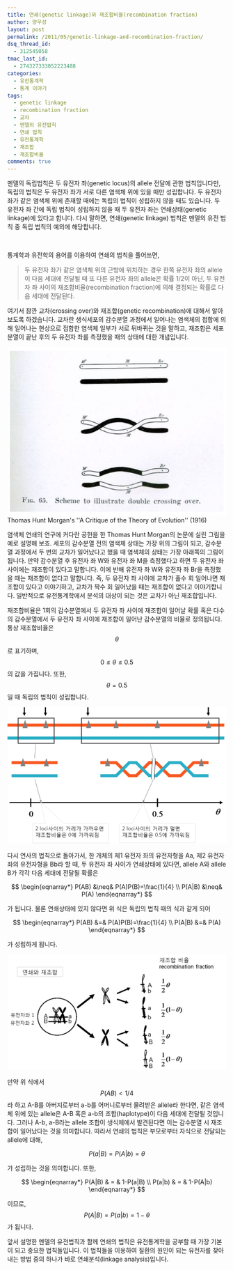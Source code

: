 ```yaml
---
title: 연쇄(genetic linkage)와 재조합비율(recombination fraction)
author: 양우성
layout: post
permalink: /2011/05/genetic-linkage-and-recombination-fraction/
dsq_thread_id:
  - 312545058
tmac_last_id:
  - 274327333052223488
categories:
  - 유전통계학
  - 통계 이야기
tags:
  - genetic linkage
  - recombination fraction
  - 교차
  - 멘델의 유전법칙
  - 연쇄 법칙
  - 유전통계학
  - 재조합
  - 재조합비율
comments: true
---
```

멘델의 독립법칙은 두 유전자 좌(genetic locus)의 allele 전달에 관한 법칙입니다만, 독립의 법칙은 두 유전자 좌가 서로 다른 염색체 위에 있을 때만 성립합니다. 두 유전자 좌가 같은 염색체 위에 존재할 때에는 독립의 법칙이 성립하지 않을 때도 있습니다. 두 유전자 좌 간에 독립 법칙이 성립하지 않을 때 두 유전자 좌는 연쇄상태(genetic linkage)에 있다고 합니다. 다시 말하면, 연쇄(genetic linkage) 법칙은 멘델의 유전 법칙 중 독립 법칙의 예외에 해당합니다.

&nbsp;

통계학과 유전학의 용어를 이용하여 연쇄의 법칙을 풀어쓰면,

> 두 유전자 좌가 같은 염색체 위의 근방에 위치하는 경우 한쪽 유전자 좌의 allele이 다음 세대에 전달될 때 또 다른 유전자 좌의 allele은 확률 1/2이 아닌, 두 유전자 좌 사이의 재조합비율(recombination fraction)에 의해 결정되는 확률로 다음 세대에 전달된다.

여기서 잠깐 교차(crossing over)와 재조합(genetic recombination)에 대해서 알아보도록 하겠습니다. 교차란 생식세포의 감수분열 과정에서 일어나는 염색체의 접합에 의해 일어나는 현상으로 접합한 염색체 일부가 서로 뒤바뀌는 것을 말하고, 재조합은 세포분열이 끝난 후의 두 유전자 좌를 측정했을 때의 상태에 대한 개념입니다.  

![](/images/2011-05-25-fig1.jpg)  
    Thomas Hunt Morgan's ''A Critique of the Theory of Evolution'' (1916)

염색체 연쇄의 연구에 커다란 공헌을 한 Thomas Hunt Morgan의 논문에 실린 그림을 예로 설명해 보죠. 세포의 감수분열 전의 염색체 상태는 가장 위의 그림이 되고, 감수분열 과정에서 두 번의 교차가 일어났다고 했을 때 염색체의 상태는 가장 아래쪽의 그림이 됩니다. 만약 감수분열 후 유전자 좌 W와 유전자 좌 M을 측정했다고 하면 두 유전자 좌 사이에는 재조합이 있다고 말합니다. 이에 반해 유전자 좌 W와 유전자 좌 Br을 측정했을 때는 재조합이 없다고 말합니다. 즉, 두 유전자 좌 사이에 교차가 홀수 회 일어나면 재조합이 있다고 이야기하고, 교차가 짝수 회 일어났을 때는 재조합이 없다고 이야기합니다. 일반적으로 유전통계학에서 분석의 대상이 되는 것은 교차가 아닌 재조합입니다.

재조합비율은 1회의 감수분열에서 두 유전자 좌 사이에 재조합이 일어날 확률 혹은 다수의 감수분열에서 두 유전자 좌 사이에 재조합이 일어난 감수분열의 비율로 정의됩니다. 통상 재조합비율은 $$ \theta $$로 표기하며, $$ 0 \leq \theta \leq 0.5 $$의 값을 가집니다. 또한, $$ \theta = 0.5$$일 때 독립의 법칙이 성립합니다.

![](/images/2011-05-25-fig2.png)

다시 연사의 법칙으로 돌아가서, 한 개체의 제1 유전자 좌의 유전자형을 Aa, 제2 유전자 좌의 유전자형을 Bb라 할 때, 두 유전자 좌 사이가 연쇄상태에 있다면, allele A와 allele B가 각각 다음 세대에 전달될 확률은  

$$
\begin{eqnarray*}
P(AB) &\neq& P(A)P(B)=\frac{1}{4} \\  
P(A|B) &\neq& P(A)
\end{eqnarray*}  
$$

가 됩니다. 물론 연쇄상태에 있지 않다면 위 식은 독립의 법칙 때의 식과 같게 되어  

$$  
\begin{eqnarray*}
P(AB) &=& P(A)P(B)=\frac{1}{4} \\  
P(A|B) &=& P(A) 
\end{eqnarray*} 
$$ 

가 성립하게 됩니다.

![](/images/2011-05-25-fig3.png)

만약 위 식에서 $$ P(AB) < 1/4 $$라 하고 A-B를 아버지로부터 a-b를 어머니로부터 물려받은 allele라 한다면, 같은 염색체 위에 있는 allele은 A-B 혹은 a-b의 조합(haplotype)이 다음 세대에 전달될 것입니다. 그러나 A-b, a-B라는 allele 조합이 생식체에서 발견된다면 이는 감수분열 시 재조합이 일어났다는 것을 의미합니다. 따라서 연쇄의 법칙은 부모로부터 자식으로 전달되는 allele에 대해,  

$$
P(a|B)=P(A|b)=\theta  
$$

가 성립하는 것을 의미합니다. 또한,  

$$
\begin{eqnarray*}
P(A|B) & = & 1-P(a|B) \\  
P(a|b) & = & 1-P(A|b)  
\end{eqnarray*}
$$

이므로, $$ P(A|B) = P(a|b) = 1-\theta $$가 됩니다.

앞서 설명한 멘델의 유전법칙과 함께 연쇄의 법칙은 유전통계학을 공부할 때 가장 기본이 되고 중요한 법칙들입니다. 이 법칙들을 이용하여 질환의 원인이 되는 유전자를 찾아 내는 방법 중의 하나가 바로 연쇄분석(linkage analysis)입니다.
